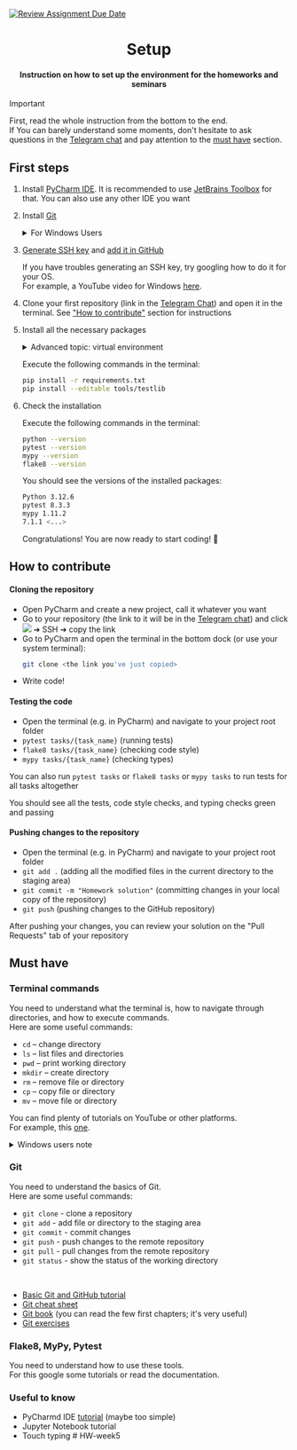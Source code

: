 [![Review Assignment Due Date](https://classroom.github.com/assets/deadline-readme-button-22041afd0340ce965d47ae6ef1cefeee28c7c493a6346c4f15d667ab976d596c.svg)](https://classroom.github.com/a/aR2Ud0u9)
<h1 align="center">Setup</h1>
<h4 align="center">Instruction on how to set up the environment for the homeworks and seminars</h4>

> [!IMPORTANT]
> First, read the whole instruction from the bottom to the end. \
> If You can barely understand some moments, don't hesitate to ask questions in the [Telegram chat](https://t.me/+zrpqje4r7U05MzUy) and pay attention to the [must have](#must-have) section.


## First steps

1) Install [PyCharm IDE](https://www.jetbrains.com/pycharm/download). It is recommended to use [JetBrains Toolbox](https://www.jetbrains.com/toolbox-app/) for that. You can also use any other IDE you want
2) Install [Git](https://git-scm.com/book/en/v2/Getting-Started-Installing-Git)

	<details><summary>For Windows Users</summary>

	In case you have an error like that:
	```bash
	Git is not recognized as an internal or external command
	```

	You need to edit the environment variables. YouTube video [here](https://youtu.be/v3RCp26naoI?si=qQMGsX3QLf4SNfQq).
	</details>

3) [Generate SSH key](https://docs.github.com/en/authentication/connecting-to-github-with-ssh/checking-for-existing-ssh-keys) and [add it in GitHub](https://github.com/settings/keys)

	If you have troubles generating an SSH key, try googling how to do it for your OS. \
	For example, a YouTube video for Windows [here](https://www.youtube.com/watch?v=a-zX_qc2S-M).

4) Clone your first repository (link in the [Telegram Chat](https://t.me/+zrpqje4r7U05MzUy)) and open it in the terminal. See ["How to contribute"](#cloning-the-repository) section for instructions

5) Install all the necessary packages

	<details><summary>Advanced topic: virtual environment</summary>

	*Note:* It's a good practice to use a virtual environment for the following steps. \
	You can find more information about virtual environments on the internet.
	</details>

	Execute the following commands in the terminal:
	```bash
	pip install -r requirements.txt
	pip install --editable tools/testlib
	```

6) Check the installation

	Execute the following commands in the terminal:
	```bash
	python --version
	pytest --version
	mypy --version
	flake8 --version
	```

	You should see the versions of the installed packages:

	```bash
	Python 3.12.6
	pytest 8.3.3
	mypy 1.11.2
	7.1.1 <...>
	```

	Congratulations! You are now ready to start coding! 🚀


## How to contribute

#### Cloning the repository
* Open PyCharm and create a new project, call it whatever you want
* Go to your repository (the link to it will be in the [Telegram chat](https://t.me/+zrpqje4r7U05MzUy)) and click <img src="http://gg.gg/click_code"> ➔ SSH ➔ copy the link
* Go to PyCharm and open the terminal in the bottom dock (or use your system terminal):
	```bash
	git clone <the link you've just copied>
	```
* Write code!

#### Testing the code
* Open the terminal (e.g. in PyCharm) and navigate to your project root folder
* `pytest tasks/{task_name}` (running tests)
* `flake8 tasks/{task_name}` (checking code style)
* `mypy tasks/{task_name}` (checking types)

You can also run `pytest tasks` or `flake8 tasks` or `mypy tasks` to run tests for all tasks altogether

You should see all the tests, code style checks, and typing checks green and passing

#### Pushing changes to the repository
* Open the terminal (e.g. in PyCharm) and navigate to your project root folder
* `git add .` (adding all the modified files in the current directory to the staging area)
* `git commit -m "Homework solution"` (committing changes in your local copy of the repository)
* `git push` (pushing changes to the GitHub repository)

After pushing your changes, you can review your solution on the "Pull Requests" tab of your repository

## Must have

### Terminal commands

You need to understand what the terminal is, how to navigate through directories, and how to execute commands. \
Here are some useful commands:
* `cd` – change directory
* `ls` – list files and directories
* `pwd` – print working directory
* `mkdir` – create directory
* `rm` – remove file or directory
* `cp` – copy file or directory
* `mv` – move file or directory

You can find plenty of tutorials on YouTube or other platforms. \
For example, this [one](https://youtu.be/uwAqEzhyjtw?si=um_ysNdEo1f5oi8z).

<details><summary>Windows users note</summary>

You can use Git Bash terminal which should be installed with Git. \
Another option is to use Windows Powershell or Windows Command Prompt.
* Command prompt [tutorial](https://www.youtube.com/playlist?list=PL6gx4Cwl9DGDV6SnbINlVUd0o2xT4JbMu) (1-5, 9 videos)

I strongly recommend you use the Git Bash terminal. You can set up Git Bash in PyCharm: [Instruction](https://ubuntuask.com/blog/how-to-invoke-pycharm-from-git-bash)

</details>

### Git

You need to understand the basics of Git. \
Here are some useful commands:
* `git clone` - clone a repository
* `git add` - add file or directory to the staging area
* `git commit` - commit changes
* `git push` - push changes to the remote repository
* `git pull` - pull changes from the remote repository
* `git status` - show the status of the working directory
<br>

* [Basic Git and GitHub tutorial](https://www.youtube.com/watch?v=RGOj5yH7evk)
* [Git cheat sheet](https://www.freecodecamp.org/news/git-cheat-sheet-and-best-practices-c6ce5321f52/)
* [Git book](https://git-scm.com/book/en/v2) (you can read the few first chapters; it's very useful)
* [Git exercises](https://gitexercises.fracz.com/)

### Flake8, MyPy, Pytest

You need to understand how to use these tools. \
For this google some tutorials or read the documentation.

### Useful to know

* PyCharmd IDE [tutorial](https://www.youtube.com/watch?v=2EB8siO-_OM&list=PLCTHcU1KoD98IeuVcqJ2rt1FNytfR_C90) (maybe too simple)
* Jupyter Notebook tutorial
* Touch typing
#   H W - w e e k 5  
 